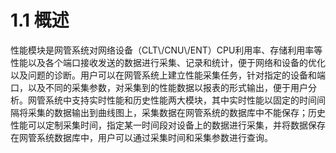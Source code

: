 # 1.1 概述

性能模块是网管系统对网络设备（CLT\\\/CNU\\\/ENT）CPU利用率、存储利用率等性能以及各个端口接收发送的数据进行采集、记录和统计，便于网络和设备的优化以及问题的诊断。用户可以在网管系统上建立性能采集任务，针对指定的设备和端口，以及不同的采集参数，对采集到的性能数据以报表的形式输出，便于用户分析。网管系统中支持实时性能和历史性能两大模块，其中实时性能以固定的时间间隔将采集的数据输出到曲线图上，采集数据在网管系统的数据库中不能保存；历史性能可以定制采集时间，指定某一时间段对设备上的数据进行采集，并将数据保存在网管系统数据库中，用户可以通过采集时间和采集参数进行查询。

